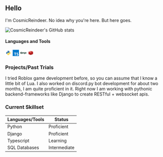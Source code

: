 ## Hello
I'm CosmicReindeer. No idea why you're here. But here goes.

![CosmicReindeer's GitHub stats](https://github-readme-stats.vercel.app/api?username=CosmicReindeer&custom_title=CosmicReindeer's+Stats&count_private=true&include_all_commits=true&hide=contribs,issues&theme=react)

#### Languages and Tools
<code><img height="20" src ="https://raw.githubusercontent.com/github/explore/80688e429a7d4ef2fca1e82350fe8e3517d3494d/topics/python/python.png"/></code>
<code><img height="20" src="https://raw.githubusercontent.com/github/explore/80688e429a7d4ef2fca1e82350fe8e3517d3494d/topics/typescript/typescript.png"></code>
<code><img height="20" src="https://raw.githubusercontent.com/github/explore/80688e429a7d4ef2fca1e82350fe8e3517d3494d/topics/django/django.png"/></code>
<code><img height="20" src="https://raw.githubusercontent.com/github/explore/80688e429a7d4ef2fca1e82350fe8e3517d3494d/topics/redis/redis.png"/></code>


### Projects/Past Trials
I tried Roblox game development before, so you can assume that I know a little bit of Lua.
I also worked on discord.py bot development for about two months, I am quite proficient in it.
Right now I am working with pythonic backend-frameworks like Django to create RESTful + websocket apis.

### Current Skillset
| Languages/Tools | Status       |
|-----------------|--------------|
| Python          | Proficient   |
| Django          | Proficient   |
| Typescript      | Learning     |
| SQL Databases   | Intermediate |

<!--
**PsychicSimp/PsychicSimp** is a ✨ _special_ ✨ repository because its `README.md` (this file) appears on your GitHub profile.

Here are some ideas to get you started:

- 🔭 I’m currently working on ...
- 🌱 I’m currently learning ...
- 👯 I’m looking to collaborate on ...
- 🤔 I’m looking for help with ...
- 💬 Ask me about ...
- 📫 How to reach me: ...
- 😄 Pronouns: ...
- ⚡ Fun fact: ...
-->
